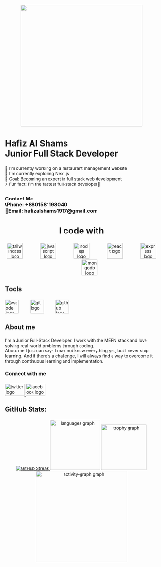 <div align="center">
  <img height="400" src="https://i.ibb.co.com/jPLqdmKG/github-cover-A1.webp"  />
</div>

###

<h1 align="left">Hafiz Al Shams<br>Junior Full Stack Developer</h1>

###

<p align="left">🔭 I’m currently working on a restaurant management website<br>🌱 I'm currently exploring Next.js<br>🎯 Goal: Becoming an expert in full stack web development<br>⚡ Fun fact: I'm the fastest full-stack developer🤣</p>

###

<h3 align="left">Contact Me<br>📞Phone: +8801581198040<br>📧Email: hafizalshams1917@gmail.com</h3>

###

<h1 align="center">I code with</h1>

###

<div align="center">
  <img src="https://skillicons.dev/icons?i=tailwind" height="52" alt="tailwindcss logo"  />
  <img width="50" />
  <img src="https://cdn.jsdelivr.net/gh/devicons/devicon/icons/javascript/javascript-original.svg" height="52" alt="javascript logo"  />
  <img width="50" />
  <img src="https://cdn.jsdelivr.net/gh/devicons/devicon/icons/nodejs/nodejs-original.svg" height="52" alt="nodejs logo"  />
  <img width="50" />
  <img src="https://cdn.jsdelivr.net/gh/devicons/devicon/icons/react/react-original.svg" height="52" alt="react logo"  />
  <img width="50" />
  <img src="https://skillicons.dev/icons?i=express" height="52" alt="express logo"  />
  <img width="50" />
  <img src="https://cdn.jsdelivr.net/gh/devicons/devicon/icons/mongodb/mongodb-original.svg" height="52" alt="mongodb logo"  />
</div>

###

<h2 align="left">Tools</h2>

###

<div align="left">
  <img src="https://cdn.jsdelivr.net/gh/devicons/devicon/icons/vscode/vscode-original.svg" height="45" alt="vscode logo"  />
  <img width="30" />
  <img src="https://cdn.simpleicons.org/git/F05032" height="45" alt="git logo"  />
  <img width="30" />
  <img src="https://skillicons.dev/icons?i=github" height="45" alt="github logo"  />
</div>

###

<h2 align="left">About me</h2>

###

<p align="left">I'm a Junior Full-Stack Developer. I work with the MERN stack and love solving real-world problems through coding.<br>About me I just can say- I may not know everything yet, but I never stop learning. And if there's a challenge, I will always find a way to overcome it through continuous learning and implementation.</p>

###

<h3 align="left">Connect with me</h3>

###

<div align="left">
  <a href="https://x.com/shams_world625" target="_blank">
    <img src="https://raw.githubusercontent.com/maurodesouza/profile-readme-generator/master/src/assets/icons/social/twitter/default.svg" width="64" height="40" alt="twitter logo"  />
  </a>
  <a href="https://www.facebook.com/HafizAlShams25/" target="_blank">
    <img src="https://raw.githubusercontent.com/maurodesouza/profile-readme-generator/master/src/assets/icons/social/facebook/default.svg" width="64" height="40" alt="facebook logo"  />
  </a>
</div>

###

<h2 align="left">GitHub Stats:</h2>

###

<div align="center">
  <a href="https://git.io/streak-stats">
    <img src="https://nirzak-streak-stats.vercel.app?user=Hafiz-Al-Shams&theme=github-dark-blue&card_width=450" alt="GitHub Streak" />
</a>

  <img src="https://github-readme-stats.vercel.app/api/top-langs?username=Hafiz-Al-Shams&locale=en&hide_title=false&layout=compact&card_width=320&langs_count=5&theme=dark&hide_border=false&order=2" height="165" alt="languages graph"  />
  <img src="https://github-profile-trophy.vercel.app?username=Hafiz-Al-Shams&theme=gruvbox&column=-1&row=1&margin-w=8&margin-h=8&no-bg=false&no-frame=false&order=4" height="150" alt="trophy graph"  />
  <img src="https://github-readme-activity-graph.vercel.app/graph?username=Hafiz-Al-Shams&radius=16&theme=react&area=true&order=5" height="300" alt="activity-graph graph"  />
</div>

###
